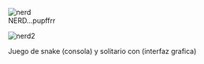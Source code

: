 
![nerd](https://github.com/user-attachments/assets/456e61f6-e9ff-4d69-ac55-d6fcea53da77)       
NERD...pupffrr

![nerd2](https://github.com/user-attachments/assets/c96df074-43a0-4b40-b926-5219867e2131)


Juego de snake (consola) y solitario con (interfaz grafica) 




